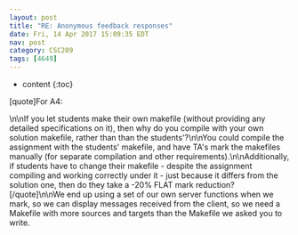 ```yaml
---
layout: post
title: "RE: Anonymous feedback responses"
date: Fri, 14 Apr 2017 15:09:35 EDT
nav: post
category: CSC209
tags: [4649]
---
```


* content
{:toc}

[quote]For A4:
<!-- more -->
<p>\n\nIf you let students make their own makefile (without providing any detailed specifications on it), then why do you compile with your own solution makefile, rather than than the students'?\n\nYou could compile the assignment with the students' makefile, and have TA's mark the makefiles manually (for separate compilation and other requirements).\n\nAdditionally, if students have to change their makefile - despite the assignment compiling and working correctly under it - just because it differs from the solution one, then do they take a -20% FLAT mark reduction? [/quote]\n\nWe end up using a set of our own server functions when we mark, so we can display messages received from the client, so we need a Makefile with more sources and targets than the Makefile we asked you to write.</p>
